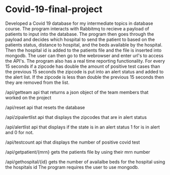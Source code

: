 # Covid-19-final-project

Developed a Covid 19 database for my intermediate topics in database course. 
The program interacts with Rabbitmq to recieve a payload of patients to input
into the database. The program then goes through the payload and decides which 
hospital to send the patient to based on the patients status, distance to hospital,
and the beds available by the hospital. Then the hospital id is added to the 
patients file and the file is inserted into mongodb. The user can then go to 
the webrowser and enter url's to access the API's. The program also has a real
time reporting functionality. For every 15 seconds if a zipcode has double the 
amount of positive test cases than the previous 15 seconds the zipcode is put into
an alert status and added to the alert list. If the zipcode is less than double the 
previous 15 seconds then they are removed from the list.

/api/getteam 
api that returns a json object of the team members that worked on the project

/api/reset
api that resets the database

/api/zipalertlist
api that displays the zipcodes that are in alert status

/api/alertlist
api that displays if the state is in an alert status 1 for is in alert and 0 for
not.

/api/testcount
api that displays the number of positive covid test

/api/getpatient/{mrn}
gets the patients file by using their mrn number

/api/gethospital/{id}
gets the number of availalbe beds for the hospital using the hospitals id
The program requires the user to use mongodb.
